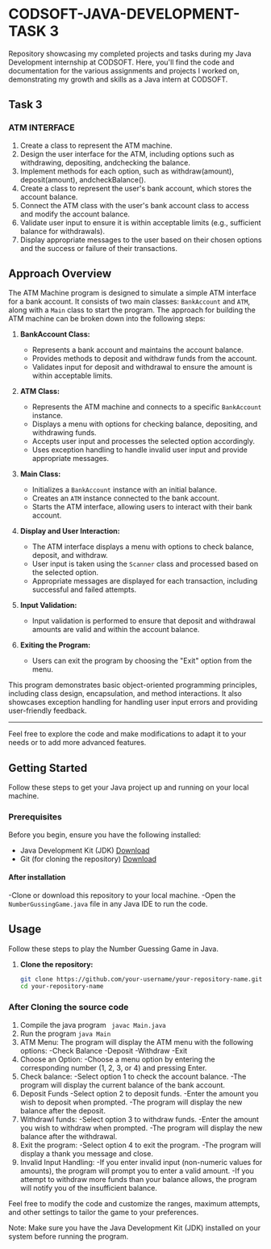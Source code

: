 # CODSOFT-JAVA-DEVELOPMENT-TASK 3
Repository showcasing my completed projects and tasks during my Java Development internship at CODSOFT. 
Here, you'll find the code and documentation for the various assignments and projects I worked on, demonstrating my growth and skills as a Java intern at CODSOFT.

## Task 3

### ATM INTERFACE   
1. Create a class to represent the ATM machine.
2. Design the user interface for the ATM, including options such as withdrawing, depositing, andchecking the balance.
3. Implement methods for each option, such as withdraw(amount), deposit(amount), andcheckBalance().
4. Create a class to represent the user's bank account, which stores the account balance.
5. Connect the ATM class with the user's bank account class to access and modify the account balance.
6. Validate user input to ensure it is within acceptable limits (e.g., sufficient balance for withdrawals).
7. Display appropriate messages to the user based on their chosen options and the success or failure of their transactions.

## Approach Overview

The ATM Machine program is designed to simulate a simple ATM interface for a bank account. It consists of two main classes: `BankAccount` and `ATM`, along with a `Main` class to start the program. The approach for building the ATM machine can be broken down into the following steps:

1. **BankAccount Class:**
   - Represents a bank account and maintains the account balance.
   - Provides methods to deposit and withdraw funds from the account.
   - Validates input for deposit and withdrawal to ensure the amount is within acceptable limits.

2. **ATM Class:**
   - Represents the ATM machine and connects to a specific `BankAccount` instance.
   - Displays a menu with options for checking balance, depositing, and withdrawing funds.
   - Accepts user input and processes the selected option accordingly.
   - Uses exception handling to handle invalid user input and provide appropriate messages.

3. **Main Class:**
   - Initializes a `BankAccount` instance with an initial balance.
   - Creates an `ATM` instance connected to the bank account.
   - Starts the ATM interface, allowing users to interact with their bank account.

4. **Display and User Interaction:**
   - The ATM interface displays a menu with options to check balance, deposit, and withdraw.
   - User input is taken using the `Scanner` class and processed based on the selected option.
   - Appropriate messages are displayed for each transaction, including successful and failed attempts.

5. **Input Validation:**
   - Input validation is performed to ensure that deposit and withdrawal amounts are valid and within the account balance.

6. **Exiting the Program:**
   - Users can exit the program by choosing the "Exit" option from the menu.

This program demonstrates basic object-oriented programming principles, including class design, encapsulation, and method interactions. It also showcases exception handling for handling user input errors and providing user-friendly feedback.

---

Feel free to explore the code and make modifications to adapt it to your needs or to add more advanced features.


## Getting Started

Follow these steps to get your Java project up and running on your local machine.

### Prerequisites

Before you begin, ensure you have the following installed:

- Java Development Kit (JDK) [Download](https://www.oracle.com/java/technologies/javase-downloads.html)
- Git (for cloning the repository) [Download](https://git-scm.com/downloads)

#### After installation
-Clone or download this repository to your local machine.
-Open the `NumberGussingGame.java` file in any Java IDE to run the code.

## Usage

Follow these steps to play the Number Guessing Game in Java.

1. **Clone the repository:**
   ```sh
   git clone https://github.com/your-username/your-repository-name.git
   cd your-repository-name
   ```
### After Cloning the source code
1. Compile the java program
   ` javac Main.java`
2. Run the program
   `java Main`
3. ATM Menu:
   The program will display the ATM menu with the following options:
   -Check Balance
   -Deposit
   -Withdraw
   -Exit
4. Choose an Option:
   -Choose a menu option by entering the corresponding number (1, 2, 3, or 4) and pressing Enter.
5. Check balance:
   -Select option 1 to check the account balance.
   -The program will display the current balance of the bank account.
6. Deposit Funds
   -Select option 2 to deposit funds.
   -Enter the amount you wish to deposit when prompted.
   -The program will display the new balance after the deposit.
7. Withdrawl funds:
   -Select option 3 to withdraw funds.
   -Enter the amount you wish to withdraw when prompted.
   -The program will display the new balance after the withdrawal.
8. Exit the program:
   -Select option 4 to exit the program.
   -The program will display a thank you message and close.
9. Invalid Input Handling:
   -If you enter invalid input (non-numeric values for amounts), the program will prompt you to enter a valid amount.
   -If you attempt to withdraw more funds than your balance allows, the program will notify you of the insufficient balance.

Feel free to modify the code and customize the ranges, maximum attempts, and other settings to tailor the game to your preferences.

Note: Make sure you have the Java Development Kit (JDK) installed on your system before running the program.
